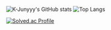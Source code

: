 ![K-Junyyy's GitHub stats](https://github-readme-stats.vercel.app/api?username=JunYBae&show_icons=true&theme=radical)  ![Top Langs](https://github-readme-stats.vercel.app/api/top-langs/?username=JunYBae&layout=compact&theme=dark)

[![Solved.ac Profile](http://mazassumnida.wtf/api/generate_badge?boj=bjy5420)](https://solved.ac/bjy5420)


